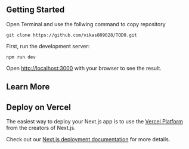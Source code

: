 ## Getting Started

Open Terminal and use the follwing command to copy repository

```
git clone https://github.com/vikas809028/TODO.git
```

First, run the development server:

```
npm run dev
```

Open [http://localhost:3000](http://localhost:3000) with your browser to see the result.

## Learn More

## Deploy on Vercel

The easiest way to deploy your Next.js app is to use the [Vercel Platform](https://vercel.com/new?utm_medium=default-template&filter=next.js&utm_source=create-next-app&utm_campaign=create-next-app-readme) from the creators of Next.js.

Check out our [Next.js deployment documentation](https://nextjs.org/docs/deployment) for more details.
